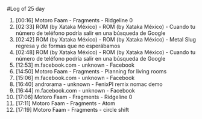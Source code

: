 #Log of 25 day

1. [00:16] Motoro Faam - Fragments - Ridgeline 0
1. [02:33] ROM (by Xataka México) - ROM (by Xataka México) - Cuando tu número de teléfono podría salir en una búsqueda de Google
1. [02:42] ROM (by Xataka México) - ROM (by Xataka México) - Metal Slug regresa y de formas que no esperábamos
1. [02:48] ROM (by Xataka México) - ROM (by Xataka México) - Cuando tu número de teléfono podría salir en una búsqueda de Google
1. [12:53] m.facebook.com - unknown - Facebook
1. [14:50] Motoro Faam - Fragments - Planning for living rooms
1. [15:06] m.facebook.com - unknown - Facebook
1. [16:40] androrama - unknown - FenixPI remix nomac demo
1. [16:44] m.facebook.com - unknown - Facebook
1. [17:06] Motoro Faam - Fragments - Ridgeline 0
1. [17:11] Motoro Faam - Fragments - Atom
1. [17:19] Motoro Faam - Fragments - circle shift
